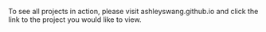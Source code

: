 To see all projects in action, please visit ashleyswang.github.io and click the link to the project you would like to view. 
